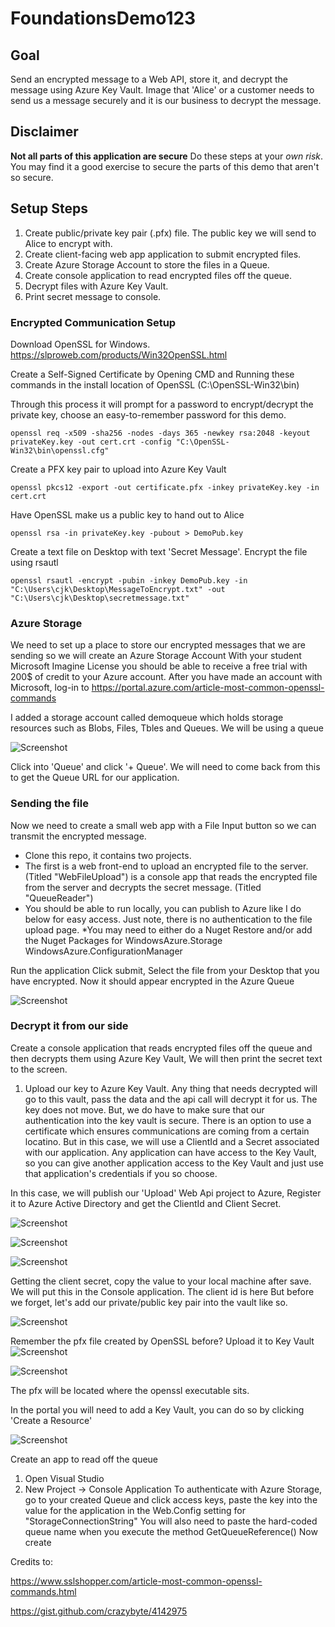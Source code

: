 # FoundationsDemo123

## Goal
Send an encrypted message to a Web API, store it, and decrypt the message using Azure Key Vault.
Image that 'Alice' or a customer needs to send us a message securely and it is our business to decrypt the message. 

## **Disclaimer** 
__Not all parts of this application are secure__
Do these steps at your _own risk_. You may find it a good exercise to secure the parts of this demo that aren't so secure.

## Setup Steps
1. Create public/private key pair (.pfx) file. The public key we will send to Alice to encrypt with. 
2. Create client-facing web app application to submit encrypted files.
3. Create Azure Storage Account to store the files in a Queue.
4. Create console application to read encrypted files off the queue.
5. Decrypt files with Azure Key Vault.
6. Print secret message to console.

### Encrypted Communication Setup
  Download OpenSSL for Windows.
  https://slproweb.com/products/Win32OpenSSL.html
  
  Create a Self-Signed Certificate by Opening CMD and Running these commands in the install location of OpenSSL (C:\OpenSSL-Win32\bin)
  
  Through this process it will prompt for a password to encrypt/decrypt the private key, choose an easy-to-remember password for this demo.
  
  `openssl req -x509 -sha256 -nodes -days 365 -newkey rsa:2048 -keyout privateKey.key -out cert.crt -config "C:\OpenSSL-Win32\bin\openssl.cfg"`
  
  Create a PFX key pair to upload into Azure Key Vault
  
  `openssl pkcs12 -export -out certificate.pfx -inkey privateKey.key -in cert.crt`
  
  Have OpenSSL make us a public key to hand out to Alice
  
  `openssl rsa -in privateKey.key -pubout > DemoPub.key`
  
  Create a text file on Desktop with text 'Secret Message'.
  Encrypt the file using rsautl
  
  `openssl rsautl -encrypt -pubin -inkey DemoPub.key -in "C:\Users\cjk\Desktop\MessageToEncrypt.txt" -out "C:\Users\cjk\Desktop\secretmessage.txt"`
  
 ### Azure Storage
 We need to set up a place to store our encrypted messages that we are sending so we will create an Azure Storage Account
 With your student Microsoft Imagine License you should be able to receive a free trial with 200$ of credit to your Azure account.
 After you have made an account with Microsoft, log-in to https://portal.azure.com/article-most-common-openssl-commands
 
 I added a storage account called demoqueue which holds storage resources such as Blobs, Files, Tbles and Queues. We will be using a queue
 
 ![Screenshot](AzureStorageTypes.PNG)
 
 Click into 'Queue' and click '+ Queue'. 
 We will need to come back from this to get the Queue URL for our application.
 
 ### Sending the file 
 Now we need to create a small web app with a File Input button so we can transmit the encrypted message.
 * Clone this repo, it contains two projects. 
 * The first is a web front-end to upload an encrypted file to the server. (Titled "WebFileUpload") is a console app that reads the encrypted file from the server and decrypts the secret message. (Titled "QueueReader")
 * You should be able to run locally, you can publish to Azure like I do below for easy access. Just note, there is no authentication to the file upload page.
 *You may need to either do a Nuget Restore and/or add the Nuget Packages for 
	WindowsAzure.Storage
	WindowsAzure.ConfigurationManager
 
 Run the application
 Click submit, 
 Select the file from your Desktop that you have encrypted.
 Now it should appear encrypted in the Azure Queue
 
 ![Screenshot](QueueMessage.PNG)
 
 ### Decrypt it from our side
 Create a console application that reads encrypted files off the queue and then decrypts them using Azure Key Vault,
 We will then print the secret text to the screen.
 1. Upload our key to Azure Key Vault. Any thing that needs decrypted will go to this vault, pass the data and the api call will decrypt it for us.
 The key does not move. But, we do have to make sure that our authentication into the key vault is secure.
 There is an option to use a certificate which ensures communications are coming from a certain locatino.
 But in this case, we will use a ClientId and a Secret associated with our application.
 Any application can have access to the Key Vault, so you can give another application access to the Key Vault and just use that application's credentials if you so choose.
 
 In this case, we will publish our 'Upload' Web Api project to Azure, Register it to Azure Active Directory and get the ClientId and Client Secret.
 
 ![Screenshot](PublishedAboutToTestUploadToQueue.PNG)
 
 ![Screenshot](AddAppReg.PNG)
 
 ![Screenshot](ClientSecret.PNG)
 
 Getting the client secret, copy the value to your local machine after save. We will put this in the Console application.
 The client id is here
 But before we forget, let's add our private/public key pair into the vault like so.
 
 ![Screenshot](Keys.PNG)
 
 Remember the pfx file created by OpenSSL before? Upload it to Key Vault
 ![Screenshot](AboutToCreateKey.PNG)
 
 ![Screenshot](giveaccess.PNG)
 
 The pfx will be located where the openssl executable sits. 
 
 In the portal you will need to add a Key Vault, you can do so by clicking 'Create a Resource'
 
 ![Screenshot](KeyVault.PNG)
 
 Create an app to read off the queue
 1. Open Visual Studio
 2. New Project -> Console Application
 To authenticate with Azure Storage, go to your created Queue and click access keys, paste the key into the value for the application in the Web.Config setting for "StorageConnectionString"
 You will also need to paste the hard-coded queue name when you execute the method GetQueueReference(<queue-name>)
 Now create 
 


Credits to: 

https://www.sslshopper.com/article-most-common-openssl-commands.html

https://gist.github.com/crazybyte/4142975
